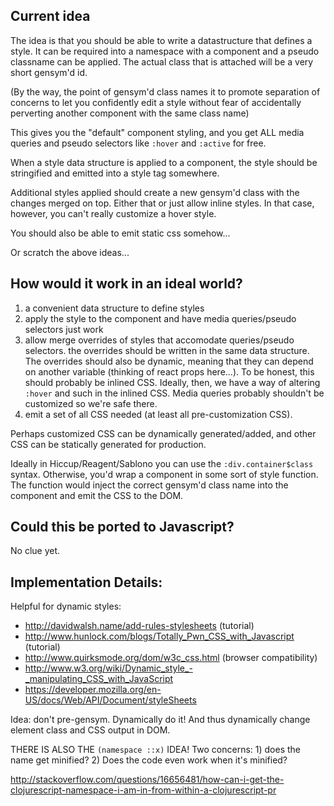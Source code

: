 ## Current idea

The idea is that you should be able to write a datastructure that defines a
style. It can be required into a namespace with a component and a pseudo
classname can be applied. The actual class that is attached will be a very short
gensym'd id.

(By the way, the point of gensym'd class names it to promote separation of
concerns to let you confidently edit a style without fear of accidentally
perverting another component with the same class name)

This gives you the "default" component styling, and you get ALL media queries
and pseudo selectors like `:hover` and `:active` for free.

When a style data structure is applied to a component, the style should be
stringified and emitted into a style tag somewhere.

Additional styles applied should create a new gensym'd class with the changes
merged on top. Either that or just allow inline styles. In that case, however,
you can't really customize a hover style.

You should also be able to emit static css somehow...

Or scratch the above ideas...
## How would it work in an ideal world?

1. a convenient data structure to define styles
2. apply the style to the component and have media queries/pseudo selectors just
work
3. allow merge overrides of styles that accomodate queries/pseudo selectors. the
overrides should be written in the same data structure. The overrides should
also be dynamic, meaning that they can depend on another variable (thinking of
react props here...). To be honest, this should probably be inlined CSS.
Ideally, then, we have a way of altering `:hover` and such in the inlined CSS.
Media queries probably shouldn't be customized so we're safe there.
4. emit a set of all CSS needed (at least all pre-customization CSS).

Perhaps customized CSS can be dynamically generated/added, and other CSS can be
statically generated for production.

Ideally in Hiccup/Reagent/Sablono you can use the `:div.container$class` syntax.
Otherwise, you'd wrap a component in some sort of style function. The function
would inject the correct gensym'd class name into the component and emit the
CSS to the DOM.

## Could this be ported to Javascript?

No clue yet.

## Implementation Details:
Helpful for dynamic styles:
- http://davidwalsh.name/add-rules-stylesheets (tutorial)
- http://www.hunlock.com/blogs/Totally_Pwn_CSS_with_Javascript (tutorial)
- http://www.quirksmode.org/dom/w3c_css.html (browser compatibility)
- http://www.w3.org/wiki/Dynamic_style_-_manipulating_CSS_with_JavaScript
- https://developer.mozilla.org/en-US/docs/Web/API/Document/styleSheets

Idea: don't pre-gensym. Dynamically do it! And thus dynamically change element
class and CSS output in DOM.

THERE IS ALSO THE `(namespace ::x)` IDEA! Two concerns: 1) does the name get
minified? 2) Does the code even work when it's minified?

http://stackoverflow.com/questions/16656481/how-can-i-get-the-clojurescript-namespace-i-am-in-from-within-a-clojurescript-pr
